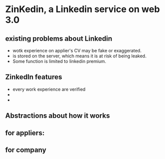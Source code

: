 # ZinKedin, a Linkedin service on web 3.0

## existing problems about Linkedin
* wotk experience on applier's CV may be fake or exaggerated.
* is stored on the server, which means it is at risk of being leaked.
* Some function is limited to linkedin premium.

## ZinkedIn features
* every work experience are verified
*
*

## Abstractions about how it works

## for appliers:

## for company

